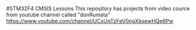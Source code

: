 #STM32F4 CMSIS Lessons
This repository has projects from video cource from youtube channel called "donRumata"
https://www.youtube.com/channel/UCxUqTzFeV0ngXbsewHQe6Pw
